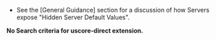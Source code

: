 - See the [General Guidance] section for a discussion of how Servers expose "Hidden Server Default Values".

**No Search criteria for uscore-direct extension.**
